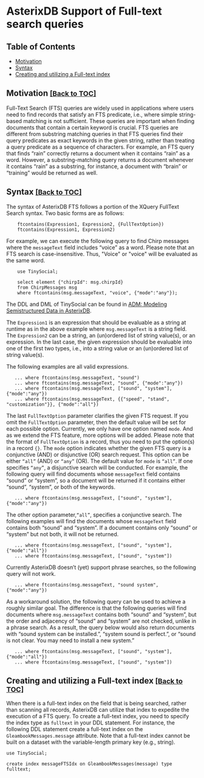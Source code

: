 <!--
 ! Licensed to the Apache Software Foundation (ASF) under one
 ! or more contributor license agreements.  See the NOTICE file
 ! distributed with this work for additional information
 ! regarding copyright ownership.  The ASF licenses this file
 ! to you under the Apache License, Version 2.0 (the
 ! "License"); you may not use this file except in compliance
 ! with the License.  You may obtain a copy of the License at
 !
 !   http://www.apache.org/licenses/LICENSE-2.0
 !
 ! Unless required by applicable law or agreed to in writing,
 ! software distributed under the License is distributed on an
 ! "AS IS" BASIS, WITHOUT WARRANTIES OR CONDITIONS OF ANY
 ! KIND, either express or implied.  See the License for the
 ! specific language governing permissions and limitations
 ! under the License.
 !-->

# AsterixDB  Support of Full-text search queries #

## <a id="toc">Table of Contents</a> ##

* [Motivation](#Motivation)
* [Syntax](#Syntax)
* [Creating and utilizing a Full-text index](#FulltextIndex)

## <a id="Motivation">Motivation</a> <font size="4"><a href="#toc">[Back to TOC]</a></font> ##

Full-Text Search (FTS) queries are widely used in applications where users need to find records that satisfy
an FTS predicate, i.e., where simple string-based matching is not sufficient. These queries are important when
finding documents that contain a certain keyword is crucial. FTS queries are different from substring matching
queries in that FTS queries find their query predicates as exact keywords in the given string, rather than
treating a query predicate as a sequence of characters. For example, an FTS query that finds “rain” correctly
returns a document when it contains “rain” as a word. However, a substring-matching query returns a document
whenever it contains “rain” as a substring, for instance, a document with “brain” or “training” would be
returned as well.

## <a id="Syntax">Syntax</a> <font size="4"><a href="#toc">[Back to TOC]</a></font> ##

The syntax of AsterixDB FTS follows a portion of the XQuery FullText Search syntax.
Two basic forms are as follows:

        ftcontains(Expression1, Expression2, {FullTextOption})
        ftcontains(Expression1, Expression2)

For example, we can execute the following query to find Chirp messages where the `messageText` field includes
“voice” as a word. Please note that an FTS search is case-insensitive.
Thus, "Voice" or "voice" will be evaluated as the same word.

        use TinySocial;

        select element {"chirpId": msg.chirpId}
        from ChirpMessages msg
        where ftcontains(msg.messageText, "voice", {"mode":"any"});

The DDL and DML of TinySocial can be found in [ADM: Modeling Semistructured Data in AsterixDB](../sqlpp/primer-sqlpp.html#ADM:_Modeling_Semistructured_Data_in_AsterixDB).

The `Expression1` is an expression that should be evaluable as a string at runtime as in the above example
where `msg.messageText` is a string field. The `Expression2` can be a string, an (un)ordered list
of string value(s), or an expression. In the last case, the given expression should be evaluable
into one of the first two types, i.e., into a string value or an (un)ordered list of string value(s).

The following examples are all valid expressions.

       ... where ftcontains(msg.messageText, "sound")
       ... where ftcontains(msg.messageText, "sound", {"mode":"any"})
       ... where ftcontains(msg.messageText, ["sound", "system"], {"mode":"any"})
       ... where ftcontains(msg.messageText, {{"speed", "stand", "customization"}}, {"mode":"all"})

The last `FullTextOption` parameter clarifies the given FTS request. If you omit the `FullTextOption` parameter,
then the default value will be set for each possible option. Currently, we only have one option named `mode`.
And as we extend the FTS feature, more options will be added. Please note that the format of `FullTextOption`
is a record, thus you need to put the option(s) in a record `{}`.
The `mode` option indicates whether the given FTS query is a conjunctive (AND) or disjunctive (OR) search request.
This option can be either `“all”` (AND) or `“any”` (OR). The default value for `mode` is `“all”`. If one specifies `“any”`,
a disjunctive search will be conducted. For example, the following query will find documents whose `messageText`
field contains “sound” or “system”, so a document will be returned if it contains either “sound”, “system”,
or both of the keywords.

       ... where ftcontains(msg.messageText, ["sound", "system"], {"mode":"any"})

The other option parameter,`“all”`, specifies a conjunctive search. The following examples will find the documents whose
`messageText` field contains both “sound” and “system”. If a document contains only “sound” or “system” but
not both, it will not be returned.

       ... where ftcontains(msg.messageText, ["sound", "system"], {"mode":"all"})
       ... where ftcontains(msg.messageText, ["sound", "system"])

Currently AsterixDB doesn’t (yet) support phrase searches, so the following query will not work.

       ... where ftcontains(msg.messageText, "sound system", {"mode":"any"})

As a workaround solution, the following query can be used to achieve a roughly similar goal. The difference is that
the following queries will find documents where `msg.messageText` contains both “sound” and “system”, but the order
and adjacency of “sound” and “system” are not checked, unlike in a phrase search. As a result, the query below would
also return documents with “sound system can be installed.”, “system sound is perfect.”,
or “sound is not clear. You may need to install a new system.”

       ... where ftcontains(msg.messageText, ["sound", "system"], {"mode":"all"})
       ... where ftcontains(msg.messageText, ["sound", "system"])


## <a id="FulltextIndex">Creating and utilizing a Full-text index</a> <font size="4"><a href="#toc">[Back to TOC]</a></font> ##

When there is a full-text index on the field that is being searched, rather than scanning all records,
AsterixDB can utilize that index to expedite the execution of a FTS query. To create a full-text index,
you need to specify the index type as `fulltext` in your DDL statement. For instance, the following DDL
statement create a full-text index on the `GleambookMessages.message` attribute. Note that a full-text index
cannot be built on a dataset with the variable-length primary key (e.g., string).

    use TinySocial;

    create index messageFTSIdx on GleambookMessages(message) type fulltext;

